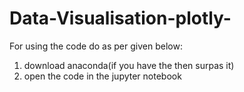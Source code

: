 # Data-Visualisation-plotly-

For using the code do as per given below:

1. download anaconda(if you have the then surpas it)
2. open the code in the jupyter notebook
